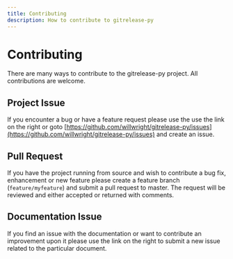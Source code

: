 ```yaml
---
title: Contributing
description: How to contribute to gitrelease-py
---
```


# Contributing
There are many ways to contribute to the gitrelease-py project. All contributions are welcome.

## Project Issue
If you encounter a bug or have a feature request please use the use the link on the right or goto 
[https://github.com/willwright/gitrelease-py/issues](https://github.com/willwright/gitrelease-py/issues) and create an issue.

## Pull Request
If you have the project running from source and wish to contribute a bug fix, enhancement or new feature please create a 
feature branch (`feature/myfeature`) and submit a pull request to master.  The request will be reviewed and either accepted or returned
with comments.

## Documentation Issue
If you find an issue with the documentation or want to contribute an improvement upon it please use the link on the right
to submit a new issue related to the particular document.